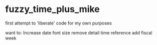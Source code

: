 fuzzy_time_plus_mike
====================
first attempt to 'liberate' code for my own purposes

want to:
Increase date font size
remove detail time reference
add fiscal week
